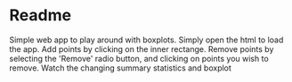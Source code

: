 # Readme

Simple web app to play around with boxplots.
Simply open the html to load the app.
Add points by clicking on the inner rectange.
Remove points by selecting the 'Remove' radio button, and clicking on points you wish to remove.
Watch the changing summary statistics and boxplot